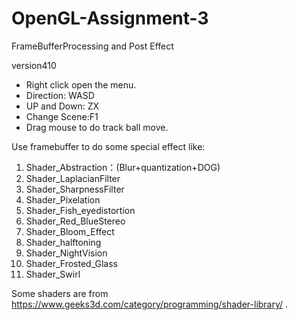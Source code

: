 # OpenGL-Assignment-3
FrameBufferProcessing and Post Effect

version410

* Right click open the menu.
* Direction: WASD
* UP and Down: ZX
* Change Scene:F1
* Drag mouse to do track ball move.

Use framebuffer to do some special effect like:
1.  Shader_Abstraction：(Blur+quantization+DOG)
2.	Shader_LaplacianFilter
3.	Shader_SharpnessFilter
4.	Shader_Pixelation
5.	Shader_Fish_eyedistortion
6.	Shader_Red_BlueStereo
7.	Shader_Bloom_Effect
8.	Shader_halftoning
9.	Shader_NightVision
10.	Shader_Frosted_Glass
11.	Shader_Swirl

Some shaders are from https://www.geeks3d.com/category/programming/shader-library/ .
